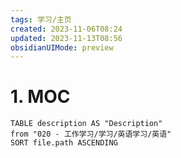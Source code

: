 ```yaml
---
tags: 学习/主页
created: 2023-11-06T08:24
updated: 2023-11-13T08:56
obsidianUIMode: preview
---
```


# 1. MOC
```dataview
TABLE description AS "Description"
from "020 - 工作学习/学习/英语学习/英语"
SORT file.path ASCENDING
```
